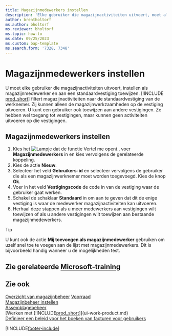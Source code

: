 ```yaml
---
title: Magazijnmedewerkers instellen
description: 'Elke gebruiker die magazijnactiviteiten uitvoert, moet als magazijnmedewerker worden ingesteld op één standaardlocatie en eventueel meer niet-standaardlocaties.'
author: brentholtorf
ms.author: bholtorf
ms.reviewer: bholtorf
ms.topic: how-to
ms.date: 09/25/2023
ms.custom: bap-template
ms.search.form: '7328, 7348'
---
```

# <a name="set-up-warehouse-employees"></a>Magazijnmedewerkers instellen

U moet elke gebruiker die magazijnactiviteiten uitvoert, instellen als magazijnmedewerker en aan een standaardvestiging toewijzen. [!INCLUDE [prod_short](includes/prod_short.md)] filtert magazijnactiviteiten naar de standaardvestiging van de werknemer. Zij kunnen alleen de magazijnwerkzaamheden op de vestiging uitvoeren. U kunt een gebruiker ook toewijzen aan andere vestigingen. Ze hebben wel toegang tot vestigingen, maar kunnen geen activiteiten uitvoeren op die vestigingen.

## <a name="to-set-up-warehouse-employees"></a>Magazijnmedewerkers instellen

1. Kies het ![Lampje dat de functie Vertel me opent.](media/ui-search/search_small.png "Vertel me wat u wilt doen"), voer **Magazijnmedewerkers** in en kies vervolgens de gerelateerde koppeling.  
2. Kies de actie **Nieuw**.  
3. Selecteer het veld **Gebruikers-id** en selecteer vervolgens de gebruiker die als een magazijnwerknemer moet worden toegevoegd. Kies de knop **Ok**.  
4. Voer in het veld **Vestigingscode** de code in van de vestiging waar de gebruiker gaat werken.  
5. Schakel de schaklaar **Standaard** in om aan te geven dat dit de enige vestiging is waar de medewerker magazijnactiviteiten kan uitvoeren.  
6. Herhaal deze stappen als u meer medewerkers aan vestigingen wilt toewijzen of als u andere vestigingen wilt toewijzen aan bestaande magazijnmedewerkers.  

> [!TIP]
> U kunt ook de actie **Mij toevoegen als magazijnmedewerker** gebruiken om uzelf snel toe te voegen aan de lijst met magazijnmedewerkers. Dit is bijvoorbeeld handig wanneer u de mogelijkheden test.

## <a name="see-related-microsoft-training"></a>Zie gerelateerde [Microsoft-training](/training/modules/get-started-warehouse-management/)

## <a name="see-also"></a>Zie ook

[Overzicht van magazijnbeheer](design-details-warehouse-management.md)
[Voorraad](inventory-manage-inventory.md)  
[Magazijnbeheer instellen](warehouse-setup-warehouse.md)  
[Assemblagebeheer](assembly-assemble-items.md)  
[Werken met [!INCLUDE[prod_short](includes/prod_short.md)]](ui-work-product.md)  
[Definieer een beleid voor het boeken van facturen voor gebruikers](admin-setup-invoice-posting-policy.md)  

[!INCLUDE[footer-include](includes/footer-banner.md)]
